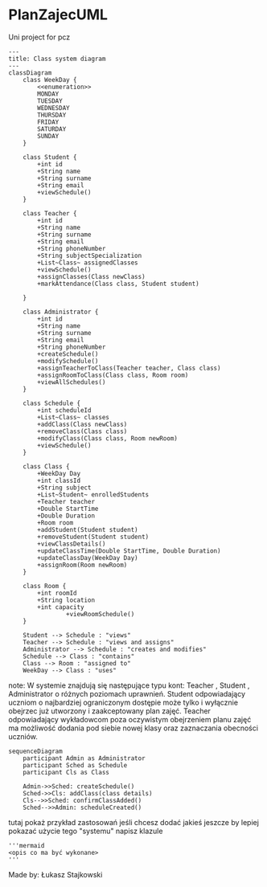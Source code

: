 # PlanZajecUML

Uni project for pcz

```mermaid
---
title: Class system diagram
---
classDiagram
    class WeekDay {
        <<enumeration>>
        MONDAY
        TUESDAY
        WEDNESDAY
        THURSDAY
        FRIDAY
        SATURDAY
        SUNDAY
    }

    class Student {
        +int id
        +String name
        +String surname
        +String email
        +viewSchedule()
    }

    class Teacher {
        +int id
        +String name
        +String surname
        +String email
        +String phoneNumber
        +String subjectSpecialization
        +List~Class~ assignedClasses
        +viewSchedule()
        +assignClasses(Class newClass)
        +markAttendance(Class class, Student student)

    }

    class Administrator {
        +int id
        +String name
        +String surname
        +String email
        +String phoneNumber
        +createSchedule()
        +modifySchedule()
        +assignTeacherToClass(Teacher teacher, Class class)
        +assignRoomToClass(Class class, Room room)
        +viewAllSchedules()
    }

    class Schedule {
        +int scheduleId
        +List~Class~ classes
        +addClass(Class newClass)
        +removeClass(Class class)
        +modifyClass(Class class, Room newRoom)
        +viewSchedule()
    }

    class Class {
        +WeekDay Day
        +int classId
        +String subject
        +List~Student~ enrolledStudents
        +Teacher teacher
        +Double StartTime
        +Double Duration
        +Room room
        +addStudent(Student student)
        +removeStudent(Student student)
        +viewClassDetails()
        +updateClassTime(Double StartTime, Double Duration)
        +updateClassDay(WeekDay Day)
        +assignRoom(Room newRoom)
    }

    class Room {
        +int roomId
        +String location
        +int capacity
                +viewRoomSchedule()
    }

    Student --> Schedule : "views"
    Teacher --> Schedule : "views and assigns"
    Administrator --> Schedule : "creates and modifies"
    Schedule --> Class : "contains"
    Class --> Room : "assigned to"
    WeekDay --> Class : "uses"
```

note: W systemie znajdują się następujące typu kont: Teacher , Student , Administrator o różnych poziomach uprawnień. Student odpowiadający uczniom o najbardziej ograniczonym dostępie może tylko i wyłącznie obejrzec już utworzony i zaakceptowany plan zajęć. Teacher odpowiadający wykładowcom poza oczywistym obejrzeniem planu zajęć ma możliwość dodania pod siebie nowej klasy oraz zaznaczania obecności uczniów. 


```mermaid
sequenceDiagram
    participant Admin as Administrator
    participant Sched as Schedule
    participant Cls as Class

    Admin->>Sched: createSchedule()
    Sched->>Cls: addClass(class details)
    Cls-->>Sched: confirmClassAdded()
    Sched-->>Admin: scheduleCreated()
```

tutaj pokaż przykład zastosowań jeśli chcesz dodać jakieś jeszcze by lepiej pokazać użycie tego "systemu" napisz klazule 
```
'''mermaid
<opis co ma być wykonane>
'''
```

Made by:
Łukasz Stajkowski
